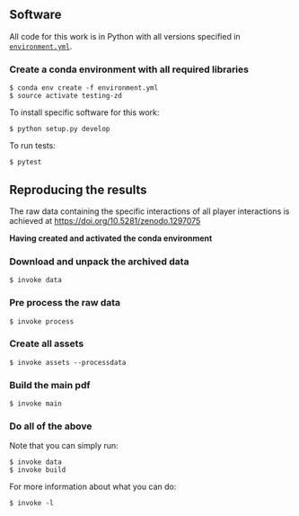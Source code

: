 ## Software

All code for this work is in Python with all versions specified in
[`environment.yml`](./environment.yml).

### Create a conda environment with all required libraries

```
$ conda env create -f environment.yml
$ source activate testing-zd
```

To install specific software for this work:

```
$ python setup.py develop
```

To run tests:

```
$ pytest
```

## Reproducing the results

The raw data containing the specific interactions of all player interactions is
achieved at https://doi.org/10.5281/zenodo.1297075

**Having created and activated the conda environment**

### Download and unpack the archived data

```
$ invoke data
```

### Pre process the raw data

```
$ invoke process
```

### Create all assets

```
$ invoke assets --processdata
```

### Build the main pdf

```
$ invoke main
```

### Do all of the above

Note that you can simply run:

```
$ invoke data
$ invoke build
```

For more information about what you can do:

```
$ invoke -l
```
